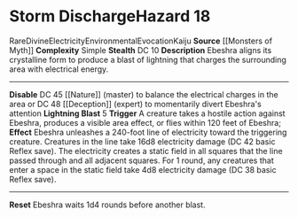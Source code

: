 ﻿---
ac: null
all_resistance: null
complexity: Simple
element: null
fortitude: null
hardness: null
hazard_type: Environmental
hp: null
id: '111'
immunity: null
level: '18'
name: Storm Discharge
rarity: Rare
reflex: null
resistance: null
school: Evocation
source: '[[DATABASE/source/Monsters of Myth|Monsters of Myth]]'
trait:
- '[[DATABASE/trait/Divine|Divine]]'
- '[[DATABASE/trait/Electricity|Electricity]]'
- '[[DATABASE/trait/Environmental|Environmental]]'
- '[[DATABASE/trait/Evocation|Evocation]]'
- '[[DATABASE/trait/Kaiju|Kaiju]]'
- '[[DATABASE/trait/Rare|Rare]]'
type: Hazard
weakness: null
will: null

---
# Storm Discharge<span class="item-type">Hazard 18</span>

<span class="trait-rare item-trait">Rare</span><span class="item-trait">Divine</span><span class="item-trait">Electricity</span><span class="item-trait">Environmental</span><span class="item-trait">Evocation</span><span class="item-trait">Kaiju</span>
**Source** [[Monsters of Myth]]
**Complexity** Simple
**Stealth** DC 10
**Description** Ebeshra aligns its crystalline form to produce a blast of lightning that charges the surrounding area with electrical energy.

---
**Disable** DC 45 [[Nature]] (master) to balance the electrical charges in the area or DC 48 [[Deception]] (expert) to momentarily divert Ebeshra's attention
**Lightning Blast** <span class="action-icon">5</span> **Trigger** A creature takes a hostile action against Ebeshra, produces a visible area effect, or flies within 120 feet of Ebeshra; **Effect** Ebeshra unleashes a 240-foot line of electricity toward the triggering creature. Creatures in the line take 16d8 electricity damage (DC 42 basic Reflex save). The electricity creates a static field in all squares that the line passed through and all adjacent squares. For 1 round, any creatures that enter a space in the static field take 4d8 electricity damage (DC 38 basic Reflex save).

---
**Reset** Ebeshra waits 1d4 rounds before another blast.